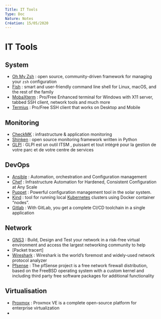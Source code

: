 ```yaml
---
Title: IT Tools
Type: Doc
Nature: Notes
Création: 15/05/2020
---
```


# IT Tools

## System
- [Oh My Zsh](https://github.com/ohmyzsh/ohmyzsh/blob/master/README.md) : open source, community-driven framework for managing your `zsh` configuration
- [Fish](https://fishshell.com/) : smart and user-friendly command line
shell for Linux, macOS, and the rest of the family
- [MobaXterm](https://mobaxterm.mobatek.net/) : Pro/Free Enhanced terminal for Windows with X11 server, tabbed SSH client, network tools and much more
- [Termius](https://termius.com) : Pro/Free SSH client that works on Desktop and Mobile

## Monitoring
- [CheckMK](https://checkmk.com/) : infrastructure & application monitoring
- [Shinken](http://www.shinken-monitoring.org/) : open source monitoring framework written in Python
- [GLPI](https://glpi-project.org/fr/) : GLPI est un outil ITSM , puissant et tout intégré pour la gestion de votre parc et de votre centre de services


## DevOps
- [Ansible](https://docs.ansible.com/) : Automation, orchestration and Configuration management
- [Chef](https://www.chef.io/) : Infrastructure Automation for Hardened, Consistent Configuration at Any Scale
- [Puppet](https://puppet.com/) : Powerful configuration management tool in the solar system.
- [Kind](https://kind.sigs.k8s.io/) : tool for running local [Kubernetes](https://kubernetes.io) clusters using Docker container “nodes”.
- [Gitlab](https://about.gitlab.com/) : With GitLab, you get a complete CI/CD toolchain in a single application

## Network
- [GNS3](https://www.gns3.com/) : Build, Design and Test your network in a risk-free virtual environment and access the largest networking community to help
- [Packet tracert]
- [Wireshark](https://www.wireshark.org/) : Wireshark is the world’s foremost and widely-used network protocol analyzer
- [Pfsense](https://www.pfsense.org/) : The pfSense project is a free network firewall distribution, based on the FreeBSD operating system with a custom kernel and including third party free software packages for additional functionality

## Virtualisation
- [Proxmox](https://www.proxmox.com/en/) : Proxmox VE is a complete open-source platform for enterprise virtualization
-
